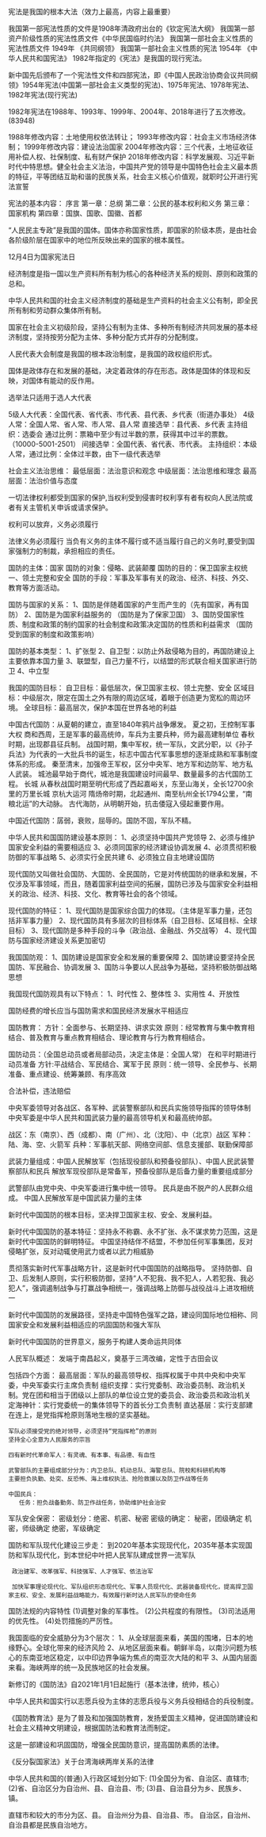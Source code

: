 宪法是我国的根本大法（效力上最高，内容上最重要）

我国第一部宪法性质的文件是1908年清政府出台的《钦定宪法大纲》
我国第一部资产阶级性质的宪法性质文件《中华民国临时约法》
我国第一部社会主义性质的宪法性质文件 1949年 《共同纲领》
我国第一部社会主义性质的宪法 1954年 《中华人民共和国宪法》
1982年指定的《宪法》是我国的现行宪法。


新中国先后颁布了一个宪法性文件和四部宪法，即《中国人民政治协商会议共同纲领》1954年宪法(中国第一部社会主义类型的宪法)、1975年宪法、1978年宪法、1982年宪法(现行宪法)

1982年宪法在1988年、1993年、1999年、2004年、2018年进行了五次修改。(83948)

1988年修改内容：土地使用权依法转让；
1993年修改内容：社会主义市场经济体制；
1999年修改内容：建设法治国家
2004年修改内容：三个代表，土地征收征用补偿人权、社保制度、私有财产保护
2018年修改内容：科学发展观、习近平新时代中特思想。健全社会主义法治，中国共产党的领导是中国特色社会主义最本质的特征，平等团结互助和谐的民族关系，社会主义核心价值观，就职时公开进行宪法宣誓

宪法的基本内容：
   序言
   第一章：总纲
   第二章：公民的基本权利和义务
   第三章：国家机构
   第四章：国旗、国歌、国徽、首都

   “人民民主专政”是我国的国体。国体亦称国家性质，即国家的阶级本质，是由社会各阶级阶层在国家中的地位所反映出来的国家的根本属性。


12月4日为国家宪法日


经济制度是指一国以生产资料所有制为核心的各种经济关系的规则、原则和政策的总和。

中华人民共和国的社会主义经济制度的基础是生产资料的社会主义公有制，即全民所有制和劳动群众集体所有制。

国家在社会主义初级阶段，坚持公有制为主体、多种所有制经济共同发展的基本经济制度，坚持按劳分配为主体、多种分配方式并存的分配制度。


人民代表大会制度是我国的根本政治制度，是我国的政权组织形式。

国体是政体存在和发展的基础，决定着政体的存在形态。政体是国体的体现和反映，对国体有能动的反作用。

选举法只适用于选人大代表

5级人大代表：全国代表、省代表、市代表、县代表、乡代表（街道办事处）
4级人常：全国人常、省人常、市人常、县人常
直接选举：县代表、乡代表   主持组织：选委会 通过比例：票箱中至少有过半数的票，获得其中过半的票数。（10000-5001-2501）
间接选举：全国代表、省代表、市代表。 主持组织：本级人常，通过比例：全体过半数，由下一级代表选举


社会主义法治思维：
最低层面：法治意识和观念
中级层面：法治思维和理念
最高层面：法治价值与态度

一切法律权利都受到国家的保护,当权利受到侵害时权利享有者有权向人民法院或者有关主管机关申诉或请求保护。

权利可以放弃，义务必须履行

法律义务必须履行
当负有义务的主体不履行或不适当履行自己的义务时,要受到国家强制力的制裁，承担相应的责任。

国防的主体：国家
国防的对象：侵略、武装颠覆
国防的目的：保卫国家主权统一、领土完整和安全
国防的手段：军事及军事有关的政治、经济、科技、外交、教育等方面活动。


国防与国家的关系：
 1、国防是伴随着国家的产生而产生的（先有国家，再有国防）
 2、国防是为国家利益服务的 （国防是为了保家卫国）
 3、国防受国家性质、制度和政策的制约国家的社会制度和政策决定国防的性质和利益需求
 （国防受到国家的制度和政策影响）


国防的基本类型：
  1、扩张型
  2、自卫型：以防止外敌侵略为目的，再国防建设上主要依靠本国力量
  3、联盟型，自己力量不行，以结盟的形式联合相关国家进行防卫
  4、中立型


我国的国防目标：
  自卫目标：最低层次，保卫国家主权、领土完整、安全
  区域目标：中级层次，限定在国土之外有限的周边区域，着眼于创造更为宽松的周边环境。
  全球目标：最高层次，保护本国在世界各地的利益


中国古代国防：从夏朝的建立，直至1840年鸦片战争爆发。
        夏之初，王控制军事大权
        商和西周，王是军事的最高统帅，车兵为主要兵种，师为最高建制单位
        春秋时期，出现郡县征兵制。
        战国时期，集中军权，统一军队，文武分职，以《孙子兵法》为代表的一大批兵书的诞生，标志中国古代军事思想的逐渐成熟和军事制度体系的形成。
        秦至清末，加强帝王军权，区分中央军、地方军和边防军、地方私人武装。
        城池最早始于商代，城池是我国建设时间最早、数量最多的古代国防工程。
        长城 从春秋战国时期至明代形成了西起嘉峪关，东至山海关，全长12700余里的万里长城
        京杭大运河 隋炀帝时期，北起通州、南至杭州全长1794公里，“南粮北运”的大动脉。
        古代海防，从明朝开始，抗击倭寇入侵起重要作用。

中国近代国防：孱弱，衰败，屈辱的。国防不固，军队不精。

中华人民共和国国防建设基本原则：
 1、必须坚持中国共产党领导
 2、必须与维护国家安全利益的需要相适应
 3、必须同国家的经济建设协调发展
 4、必须贯彻积极防御的军事战略
 5、必须实行全民共建
 6、必须独立自主地建设国防

 现代国防又叫做社会国防、大国防、全民国防，它是对传统国防的继承和发展，不仅涉及军事领域，而且，随着国家利益空间的拓展，国防已涉及与国家安全利益相关的政治、经济、科技、文化、教育等社会的各个领域。


现代国防的特征：
  1、现代国防是国家综合国力的体现。（主体是军事力量，还包括非军事力量）
  2、现代国防具有多层次的目标体系（自卫目标、区域目标、全球目标）
  3、现代国防是多种手段的斗争（政治战、金融战、外交战等）
  4、现代国防与国家经济建设关系更加密切

  我国国防观：
    1、国防建设是国家安全和发展的重要保障
    2、国防建设要坚持全民国防、军民融合、协调发展
    3、国防斗争要以人民战争为基础，坚持积极防御战略思想

我国现代国防观具有以下特点：
  1、时代性
  2、整体性
  3、实用性
  4、开放性

  国防经费的增长应当与国防需求和国民经济发展水平相适应

  国防教育：
      方针：全面参与、长期坚持、讲求实效
      原则：经常教育与集中教育相结合、普及教育与重点教育相结合、理论教育与行为教育相结合。


国防动员：（全国总动员或者局部动员，决定主体是：全国人常）
    在和平时期进行动员准备
    方针:平战结合、军民结合、寓军于民
    原则：统一领导、全民参与、长期准备、重点建设、统筹兼顾、有序高效


合法补偿，违法赔偿

中央军委领导对各战区、各军种、武装警察部队和民兵实施领导指挥的领导体制
中央军委是中华人民共和国武装力量的最高领导机关和最高统帅部。

战区：东（南京）、西（成都）、南（广州）、北（沈阳）、中（北京）战区
军种：陆、海、空、火箭军
兵种：军事航天部、网络空间部、信息支援部、联勤保障部

武装力量组成：中国人民解放军（包括现役部队和预备役部队）、中国人民武装警察部队和民兵
解放军现役部队是常备军，预备役部队是后备力量的重要组成部分

武警部队由党中央、中央军委进行集中统一领导。
民兵是由不脱产的人民群众组成。
中国人民解放军是中国武装力量的主体

新时代中国国防的根本目标，坚决捍卫国家主权、安全、发展利益。

新时代中国国防的基本特征：坚持永不称霸、永不扩张、永不谋求势力范围，这是新时代中国国防的鲜明特征。
中国坚持结伴不结盟，不参加任何军事集团，反对侵略扩张，反对动辄使用武力或者以武力相威胁

贯彻落实新时代军事战略方针，这是新时代中国国防的战略指导。
坚持防御、自卫、后发制人原则，实行积极防御，坚持“人不犯我、我不犯人，人若犯我、我必犯人”，强调遏制战争与打赢战争相统一，强调战略上防御与战役战斗上进攻相统一

新时代中国国防的发展路径，坚持走中国特色强军之路，建设同国际地位相称、同国家安全和发展利益相适应的巩固国防和强大军队

新时代中国国防的世界意义，服务于构建人类命运共同体

人民军队概述：
   发端于南昌起义，奠基于三湾改编，定性于古田会议

   包括四个方面：
      最高层面：军队的最高领导权、指挥权属于中共中央和中央军委，中央军委实行主席负责制
      组织支撑：实行党委制、政治委员制、政治机关制。党在团和相当于团级以上部队的单位设立党的委员会、政治委员和政治机关
      定海神针：实行党委统一的集体领导下的首长分工负责制
      直达基层：实行支部建在连上，是党指挥枪原则落地生根的坚实基础。

    军队必须接受党的绝对领导，必须坚持“党指挥枪”的原则
    坚持全心全意为人民服务的宗旨

    四有新时代革命军人：有灵魂、有本事、有品德、有血性

    武警部队的主要组成部分分为：内卫总队、机动总队、海警总队、院校和科研机构等
    主要担负执勤、处突、反恐怖、海上维权执法、抢险救援以及防卫作战等任务

    中国民兵：
       任务：担负战备勤务、防卫作战任务，协助维护社会治安

   军队安全保密：
       密级划分：绝密、机密、秘密
       密级的确定：
          秘密，团级确定
          机密，师级确定
          绝密，军级确定
      
国防和军队现代化建设三步走：
     到2020年基本实现现代化，2035年基本实现国防和军队现代化，到本世纪中叶把人民军队建成世界一流军队

     政治建军、改革强军、科技强军、人才强军、依法治军

     加快军事理论现代化、军队组织形态现代化、军事人员现代化、武器装备现代化，提高捍卫国家主权、安全、发展利益战略能力，有效履行新时达人民军队的使命任务

     
国防法规的内容特性
(1)调整对象的军事性。
(2)公共程度的有限性。
(3)司法适用的优先性。
(4)处罚措施的严厉性。

我国面临的安全威胁分为3个层次：
  1、从全球层面来看，美国的围堵，日本的地缘野心。全球化带来的经济风险
  2、从地区层面来看。朝鲜半岛，以南沙问题为核心的东南亚地区稳定，以中印边界争端为焦点的南亚次大陆的和平
  3、从国内层面来看。海峡两岸的统一及民族地区的社会发展。

新修订的《国防法》自2021年1月1日起施行（基本法律，统帅，核心）

中华人民共和国实行以志愿兵役为主体的志愿兵役与义务兵役相结合的兵役制度。

《国防教育法》是为了普及和加强国防教育，发扬爱国主义精神，促进国防建设和社会主义精神文明建设，根据国防法和教育法而制定。

这是一部建设和巩固国防，增强全民国防意识，提高国防素质的法律。

《反分裂国家法》关于台湾海峡两岸关系的法律


中华人民共和国的(普通)入行政区域划分如下:
(1)全国分为省、自治区、直辖市;
(2)省、自治区分为自治州、县、自治县、市;
(3)县、自治县分为乡、民族乡、镇。

直辖市和较大的市分为区、县。
自治州分为县、自治县、市。
自治区，自治州、自治县都是民族自治地方。